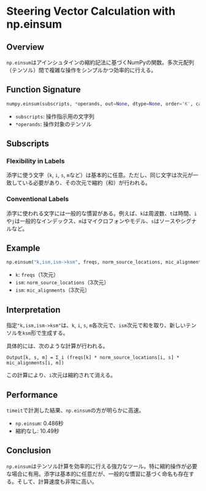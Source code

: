 # Steering Vector Calculation with np.einsum

## Overview

`np.einsum`はアインシュタインの縮約記法に基づくNumPyの関数。多次元配列（テンソル）間で複雑な操作をシンプルかつ効率的に行える。

## Function Signature

```python
numpy.einsum(subscripts, *operands, out=None, dtype=None, order='K', casting='safe', optimize=False)
```

- `subscripts`: 操作指示用の文字列
- `*operands`: 操作対象のテンソル

## Subscripts

### Flexibility in Labels

添字に使う文字（`k`, `i`, `s`, `m`など）は基本的に任意。ただし、同じ文字は次元が一致している必要があり、その次元で縮約（和）が行われる。

### Conventional Labels

添字に使われる文字には一般的な慣習がある。例えば、`k`は周波数、`t`は時間、`i`や`j`は一般的なインデックス、`m`はマイクロフォンやモデル、`s`はソースやシグナルなど。

## Example

```python
np.einsum("k,ism,ism->ksm", freqs, norm_source_locations, mic_alignments)
```

- `k`: `freqs`（1次元）
- `ism`: `norm_source_locations`（3次元）
- `ism`: `mic_alignments`（3次元）

## Interpretation

指定`"k,ism,ism->ksm"`は、`k`, `i`, `s`, `m`各次元で、`ism`次元で和を取り、新しいテンソルを`ksm`形で生成する。

具体的には、次のような計算が行われる。

```
Output[k, s, m] = Σ_i (freqs[k] * norm_source_locations[i, s] * mic_alignments[i, m])
```

この計算により、`i`次元は縮約されて消える。

## Performance

`timeit`で計測した結果、`np.einsum`の方が明らかに高速。

- `np.einsum`: 0.486秒
- 縮約なし: 10.49秒

## Conclusion

`np.einsum`はテンソル計算を効率的に行える強力なツール。特に縮約操作が必要な場合に有用。添字は基本的に任意だが、一般的な慣習に基づく命名も存在する。そして、計算速度も非常に高い。
